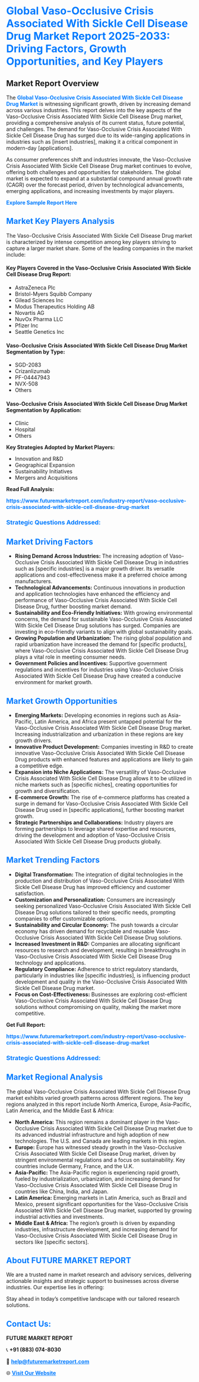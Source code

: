 <h1 style="color: #007BFF;">Global Vaso-Occlusive Crisis Associated With Sickle Cell Disease Drug Market Report 2025-2033: Driving Factors, Growth Opportunities, and Key Players</h1>

<section id="overview">
<h2>Market Report Overview</h2>
<p>The <a href="https://www.futuremarketreport.com/industry-report/vaso-occlusive-crisis-associated-with-sickle-cell-disease-drug-market" style="color: #007BFF; text-decoration: none;"><strong>Global Vaso-Occlusive Crisis Associated With Sickle Cell Disease Drug Market</strong></a> is witnessing significant growth, driven by increasing demand across various industries. This report delves into the key aspects of the Vaso-Occlusive Crisis Associated With Sickle Cell Disease Drug market, providing a comprehensive analysis of its current status, future potential, and challenges. The demand for Vaso-Occlusive Crisis Associated With Sickle Cell Disease Drug has surged due to its wide-ranging applications in industries such as [insert industries], making it a critical component in modern-day [applications].</p>
<p>As consumer preferences shift and industries innovate, the Vaso-Occlusive Crisis Associated With Sickle Cell Disease Drug market continues to evolve, offering both challenges and opportunities for stakeholders. The global market is expected to expand at a substantial compound annual growth rate (CAGR) over the forecast period, driven by technological advancements, emerging applications, and increasing investments by major players.</p>
</section>

<section id="overview">
<p><a href="https://www.futuremarketreport.com/request-sample/reportId=52932" style="color: #007BFF; text-decoration: none;"><strong>Explore Sample Report Here</strong></a></p>
</section>

<section id="key-players">
<h2 style="color: #007BFF;">Market Key Players Analysis</h2>
<p>The Vaso-Occlusive Crisis Associated With Sickle Cell Disease Drug market is characterized by intense competition among key players striving to capture a larger market share. Some of the leading companies in the market include:</p>
<h4>Key Players Covered in the Vaso-Occlusive Crisis Associated With Sickle Cell Disease Drug Report:</h4>
<ul><li>AstraZeneca Plc</li><li>Bristol-Myers Squibb Company</li><li>Gilead Sciences Inc</li><li>Modus Therapeutics Holding AB</li><li>Novartis AG</li><li>NuvOx Pharma LLC</li><li>Pfizer Inc</li><li>Seattle Genetics Inc</li></ul>
<h4>Vaso-Occlusive Crisis Associated With Sickle Cell Disease Drug Market Segmentation by Type:</h4>
<ul><li>SGD-2083</li><li>Crizanlizumab</li><li>PF-04447943</li><li>NVX-508</li><li>Others</li></ul>

<h4>Vaso-Occlusive Crisis Associated With Sickle Cell Disease Drug Market Segmentation by Application:</h4>
<ul><li>Clinic</li><li>Hospital</li><li>Others</li></ul>
<p><strong>Key Strategies Adopted by Market Players:</strong></p>
<ul>
<li>Innovation and R&D</li>
<li>Geographical Expansion</li>
<li>Sustainability Initiatives</li>
<li>Mergers and Acquisitions</li>
</ul>
</section>

<section>
<p><strong>Read Full Analysis: </strong></p><a href="https://www.futuremarketreport.com/industry-report/vaso-occlusive-crisis-associated-with-sickle-cell-disease-drug-market" style="color: #007BFF; text-decoration: none;"><strong>https://www.futuremarketreport.com/industry-report/vaso-occlusive-crisis-associated-with-sickle-cell-disease-drug-market</strong></a>
<h3 style="color: #007BFF;">Strategic Questions Addressed:</h3>
</section>

<section id="driving-factors">
<h2 style="color: #007BFF;">Market Driving Factors</h2>
<ul>
<li><strong>Rising Demand Across Industries:</strong> The increasing adoption of Vaso-Occlusive Crisis Associated With Sickle Cell Disease Drug in industries such as [specific industries] is a major growth driver. Its versatile applications and cost-effectiveness make it a preferred choice among manufacturers.</li>
<li><strong>Technological Advancements:</strong> Continuous innovations in production and application technologies have enhanced the efficiency and performance of Vaso-Occlusive Crisis Associated With Sickle Cell Disease Drug, further boosting market demand.</li>
<li><strong>Sustainability and Eco-Friendly Initiatives:</strong> With growing environmental concerns, the demand for sustainable Vaso-Occlusive Crisis Associated With Sickle Cell Disease Drug solutions has surged. Companies are investing in eco-friendly variants to align with global sustainability goals.</li>
<li><strong>Growing Population and Urbanization:</strong> The rising global population and rapid urbanization have increased the demand for [specific products], where Vaso-Occlusive Crisis Associated With Sickle Cell Disease Drug plays a vital role in meeting consumer needs.</li>
<li><strong>Government Policies and Incentives:</strong> Supportive government regulations and incentives for industries using Vaso-Occlusive Crisis Associated With Sickle Cell Disease Drug have created a conducive environment for market growth.</li>
</ul>
</section>

<section id="growth-opportunities">
<h2 style="color: #007BFF;">Market Growth Opportunities</h2>
<ul>
<li><strong>Emerging Markets:</strong> Developing economies in regions such as Asia-Pacific, Latin America, and Africa present untapped potential for the Vaso-Occlusive Crisis Associated With Sickle Cell Disease Drug market. Increasing industrialization and urbanization in these regions are key growth drivers.</li>
<li><strong>Innovative Product Development:</strong> Companies investing in R&D to create innovative Vaso-Occlusive Crisis Associated With Sickle Cell Disease Drug products with enhanced features and applications are likely to gain a competitive edge.</li>
<li><strong>Expansion into Niche Applications:</strong> The versatility of Vaso-Occlusive Crisis Associated With Sickle Cell Disease Drug allows it to be utilized in niche markets such as [specific niches], creating opportunities for growth and diversification.</li>
<li><strong>E-commerce Growth:</strong> The rise of e-commerce platforms has created a surge in demand for Vaso-Occlusive Crisis Associated With Sickle Cell Disease Drug used in [specific applications], further boosting market growth.</li>
<li><strong>Strategic Partnerships and Collaborations:</strong> Industry players are forming partnerships to leverage shared expertise and resources, driving the development and adoption of Vaso-Occlusive Crisis Associated With Sickle Cell Disease Drug products globally.</li>
</ul>
</section>

<section id="trending-factors">
<h2 style="color: #007BFF;">Market Trending Factors</h2>
<ul>
<li><strong>Digital Transformation:</strong> The integration of digital technologies in the production and distribution of Vaso-Occlusive Crisis Associated With Sickle Cell Disease Drug has improved efficiency and customer satisfaction.</li>
<li><strong>Customization and Personalization:</strong> Consumers are increasingly seeking personalized Vaso-Occlusive Crisis Associated With Sickle Cell Disease Drug solutions tailored to their specific needs, prompting companies to offer customizable options.</li>
<li><strong>Sustainability and Circular Economy:</strong> The push towards a circular economy has driven demand for recyclable and reusable Vaso-Occlusive Crisis Associated With Sickle Cell Disease Drug solutions.</li>
<li><strong>Increased Investment in R&D:</strong> Companies are allocating significant resources to research and development, resulting in breakthroughs in Vaso-Occlusive Crisis Associated With Sickle Cell Disease Drug technology and applications.</li>
<li><strong>Regulatory Compliance:</strong> Adherence to strict regulatory standards, particularly in industries like [specific industries], is influencing product development and quality in the Vaso-Occlusive Crisis Associated With Sickle Cell Disease Drug market.</li>
<li><strong>Focus on Cost-Effectiveness:</strong> Businesses are exploring cost-efficient Vaso-Occlusive Crisis Associated With Sickle Cell Disease Drug solutions without compromising on quality, making the market more competitive.</li>
</ul>
</section>

<section>
<p><strong>Get Full Report: </strong></p><a href="https://www.futuremarketreport.com/industry-report/vaso-occlusive-crisis-associated-with-sickle-cell-disease-drug-market" style="color: #007BFF; text-decoration: none;"><strong>https://www.futuremarketreport.com/industry-report/vaso-occlusive-crisis-associated-with-sickle-cell-disease-drug-market</strong></a>
<h3 style="color: #007BFF;">Strategic Questions Addressed:</h3>
</section>


<section id="regional-analysis">
<h2 style="color: #007BFF;">Market Regional Analysis</h2>
<p>The global Vaso-Occlusive Crisis Associated With Sickle Cell Disease Drug market exhibits varied growth patterns across different regions. The key regions analyzed in this report include North America, Europe, Asia-Pacific, Latin America, and the Middle East & Africa:</p>
<ul>
<li><strong>North America:</strong> This region remains a dominant player in the Vaso-Occlusive Crisis Associated With Sickle Cell Disease Drug market due to its advanced industrial infrastructure and high adoption of new technologies. The U.S. and Canada are leading markets in this region.</li>
<li><strong>Europe:</strong> Europe has witnessed steady growth in the Vaso-Occlusive Crisis Associated With Sickle Cell Disease Drug market, driven by stringent environmental regulations and a focus on sustainability. Key countries include Germany, France, and the U.K.</li>
<li><strong>Asia-Pacific:</strong> The Asia-Pacific region is experiencing rapid growth, fueled by industrialization, urbanization, and increasing demand for Vaso-Occlusive Crisis Associated With Sickle Cell Disease Drug in countries like China, India, and Japan.</li>
<li><strong>Latin America:</strong> Emerging markets in Latin America, such as Brazil and Mexico, present significant opportunities for the Vaso-Occlusive Crisis Associated With Sickle Cell Disease Drug market, supported by growing industrial activities and investments.</li>
<li><strong>Middle East & Africa:</strong> The region’s growth is driven by expanding industries, infrastructure development, and increasing demand for Vaso-Occlusive Crisis Associated With Sickle Cell Disease Drug in sectors like [specific sectors].</li>
</ul>
</section>

<footer>
<h2 style="color: #007BFF;">About FUTURE MARKET REPORT</h2>
<p>We are a trusted name in market research and advisory services, delivering actionable insights and strategic support to businesses across diverse industries. Our expertise lies in offering:</p>

<p>Stay ahead in today’s competitive landscape with our tailored research solutions.</p>

<h2 style="color: #007BFF;">Contact Us:</h2>
<p><strong>FUTURE MARKET REPORT</strong></p>
<p>📞 <strong>+91 (883) 074-8030</strong></p>
<p>📧 <strong><a href="mailto:help@futuremarketreport.com" style="color: #007BFF;">help@futuremarketreport.com</a></strong></p>
<p>🌐 <strong><a href="https://www.futuremarketreport.com/" style="color: #007BFF;">Visit Our Website</a></strong></p>
</footer>